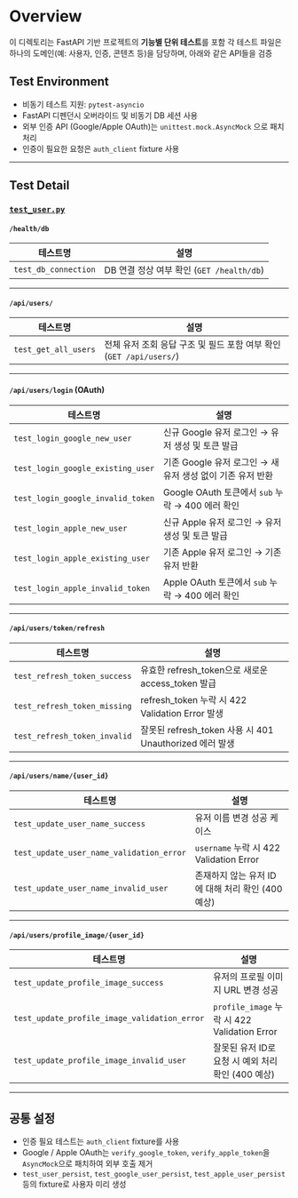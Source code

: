 # Overview

이 디렉토리는 FastAPI 기반 프로젝트의 **기능별 단위 테스트**를 포함
각 테스트 파일은 하나의 도메인(예: 사용자, 인증, 콘텐츠 등)을 담당하며, 아래와 같은 API들을 검증

## Test Environment

- 비동기 테스트 지원: `pytest-asyncio`
- FastAPI 디펜던시 오버라이드 및 비동기 DB 세션 사용
- 외부 인증 API (Google/Apple OAuth)는 `unittest.mock.AsyncMock` 으로 패치 처리
- 인증이 필요한 요청은 `auth_client` fixture 사용

---

## Test Detail

### [`test_user.py`](./unit/test_user.py)

#### `/health/db`

| 테스트명             | 설명                                      |
| -------------------- | ----------------------------------------- |
| `test_db_connection` | DB 연결 정상 여부 확인 (`GET /health/db`) |

---

#### `/api/users/`

| 테스트명             | 설명                                                                |
| -------------------- | ------------------------------------------------------------------- |
| `test_get_all_users` | 전체 유저 조회 응답 구조 및 필드 포함 여부 확인 (`GET /api/users/`) |

---

#### `/api/users/login` (OAuth)

| 테스트명                          | 설명                                                       |
| --------------------------------- | ---------------------------------------------------------- |
| `test_login_google_new_user`      | 신규 Google 유저 로그인 → 유저 생성 및 토큰 발급           |
| `test_login_google_existing_user` | 기존 Google 유저 로그인 → 새 유저 생성 없이 기존 유저 반환 |
| `test_login_google_invalid_token` | Google OAuth 토큰에서 `sub` 누락 → 400 에러 확인           |
| `test_login_apple_new_user`       | 신규 Apple 유저 로그인 → 유저 생성 및 토큰 발급            |
| `test_login_apple_existing_user`  | 기존 Apple 유저 로그인 → 기존 유저 반환                    |
| `test_login_apple_invalid_token`  | Apple OAuth 토큰에서 `sub` 누락 → 400 에러 확인            |

---

#### `/api/users/token/refresh`

| 테스트명                     | 설명                                                    |
| ---------------------------- | ------------------------------------------------------- |
| `test_refresh_token_success` | 유효한 refresh_token으로 새로운 access_token 발급       |
| `test_refresh_token_missing` | refresh_token 누락 시 422 Validation Error 발생         |
| `test_refresh_token_invalid` | 잘못된 refresh_token 사용 시 401 Unauthorized 에러 발생 |

---

#### `/api/users/name/{user_id}`

| 테스트명                                 | 설명                                              |
| ---------------------------------------- | ------------------------------------------------- |
| `test_update_user_name_success`          | 유저 이름 변경 성공 케이스                        |
| `test_update_user_name_validation_error` | `username` 누락 시 422 Validation Error           |
| `test_update_user_name_invalid_user`     | 존재하지 않는 유저 ID에 대해 처리 확인 (400 예상) |

---

#### `/api/users/profile_image/{user_id}`

| 테스트명                                     | 설명                                               |
| -------------------------------------------- | -------------------------------------------------- |
| `test_update_profile_image_success`          | 유저의 프로필 이미지 URL 변경 성공                 |
| `test_update_profile_image_validation_error` | `profile_image` 누락 시 422 Validation Error       |
| `test_update_profile_image_invalid_user`     | 잘못된 유저 ID로 요청 시 예외 처리 확인 (400 예상) |

---

## 공통 설정

- 인증 필요 테스트는 `auth_client` fixture를 사용
- Google / Apple OAuth는 `verify_google_token`, `verify_apple_token`을 `AsyncMock`으로 패치하여 외부 호출 제거
- `test_user_persist`, `test_google_user_persist`, `test_apple_user_persist` 등의 fixture로 사용자 미리 생성
